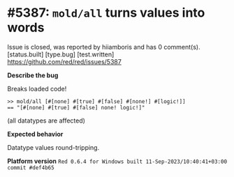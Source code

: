 
#5387: `mold/all` turns values into words
================================================================================
Issue is closed, was reported by hiiamboris and has 0 comment(s).
[status.built] [type.bug] [test.written]
<https://github.com/red/red/issues/5387>

**Describe the bug**

Breaks loaded code!
```
>> mold/all [#[none] #[true] #[false] #[none!] #[logic!]]
== "[#[none] #[true] #[false] none! logic!]"
```
(all datatypes are affected)

**Expected behavior**

Datatype values round-tripping.

**Platform version**
`Red 0.6.4 for Windows built 11-Sep-2023/10:40:41+03:00  commit #def4b65`


